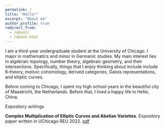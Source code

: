 ```yaml
---
permalink: /
title: "Hello!"
excerpt: "About me"
author_profile: true
redirect_from: 
  - /about/
  - /about.html
---
```


I am a third-year undergraduate student at the University of Chicago. I major in mathematics and minor in Germanic studies. My main interest lies in algebraic topology, number theory, algebraic geometry, and their intersections. Specifically, things that I enjoy thinking about include include K-theory, motivic cohomology, derived categories, Galois representations, and elliptic curves.

Before coming to Chicago, I spent my high school years in the beautiful city of Maastricht, the Netherlands. Before that, I lived a happy life in Hefei, China.

Expository writings

**Complex Multiplication of Elliptic Curves and Abelian Varieties**. Expository paper written in UChicago REU 2022. [pdf](https://yunhansheng.github.io/files/complexmultiplication.pdf)


